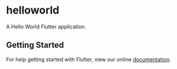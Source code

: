 # helloworld

A Hello World Flutter application.

## Getting Started

For help getting started with Flutter, view our online
[documentation](https://flutter.io/).
